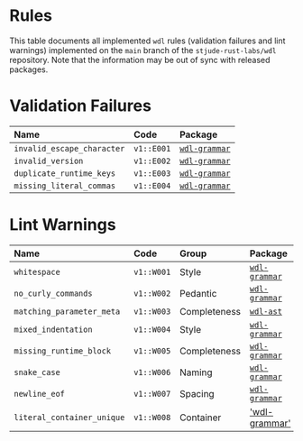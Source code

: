 # Rules 

This table documents all implemented `wdl` rules (validation failures and lint
warnings) implemented on the `main` branch of the `stjude-rust-labs/wdl`
repository. Note that the information may be out of sync with released packages.

# Validation Failures

| Name                       | Code       | Package                                 |
|:---------------------------|:-----------|:----------------------------------------|
| `invalid_escape_character` | `v1::E001` | [`wdl-grammar`][wdl-grammar-validation] |
| `invalid_version`          | `v1::E002` | [`wdl-grammar`][wdl-grammar-validation] |
| `duplicate_runtime_keys`   | `v1::E003` | [`wdl-grammar`][wdl-grammar-validation] |
| `missing_literal_commas`   | `v1::E004` | [`wdl-grammar`][wdl-grammar-validation] |

# Lint Warnings

| Name                       | Code       | Group        | Package                            |
|:---------------------------|:-----------|:-------------|:-----------------------------------|
| `whitespace`               | `v1::W001` | Style        | [`wdl-grammar`][wdl-grammar-lints] |
| `no_curly_commands`        | `v1::W002` | Pedantic     | [`wdl-grammar`][wdl-grammar-lints] |
| `matching_parameter_meta`  | `v1::W003` | Completeness | [`wdl-ast`][wdl-ast-lints]         |
| `mixed_indentation`        | `v1::W004` | Style        | [`wdl-grammar`][wdl-grammar-lints] |
| `missing_runtime_block`    | `v1::W005` | Completeness | [`wdl-grammar`][wdl-grammar-lints] |
| `snake_case`               | `v1::W006` | Naming       | [`wdl-grammar`][wdl-grammar-lints] |
| `newline_eof`              | `v1::W007` | Spacing      | [`wdl-grammar`][wdl-grammar-lints] |
| `literal_container_unique` | `v1::W008` | Container    | ['wdl-grammar'][wdl-grammar-lints] |

[wdl-ast-lints]: https://docs.rs/wdl-ast/latest/wdl_ast/v1/index.html#lint-rules
[wdl-ast-validation]: https://docs.rs/wdl-ast/latest/wdl_ast/v1/index.html#validation-rules
[wdl-grammar-lints]: https://docs.rs/wdl-grammar/latest/wdl_grammar/v1/index.html#lint-rules
[wdl-grammar-validation]: https://docs.rs/wdl-grammar/latest/wdl_grammar/v1/index.html#validation-rules